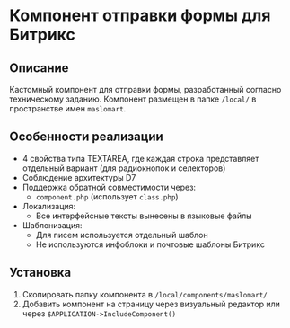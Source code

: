 # Компонент отправки формы для Битрикс

## Описание
Кастомный компонент для отправки формы, разработанный согласно техническому заданию. Компонент размещен в папке `/local/` в пространстве имен `maslomart`.

## Особенности реализации
- 4 свойства типа TEXTAREA, где каждая строка представляет отдельный вариант (для радиокнопок и селекторов)
- Соблюдение архитектуры D7
- Поддержка обратной совместимости через:
  - `component.php` (использует `class.php`)
- Локализация:
  - Все интерфейсные тексты вынесены в языковые файлы
- Шаблонизация:
  - Для писем используется отдельный шаблон
  - Не используются инфоблоки и почтовые шаблоны Битрикс

## Установка
1. Скопировать папку компонента в `/local/components/maslomart/`
2. Добавить компонент на страницу через визуальный редактор или через `$APPLICATION->IncludeComponent()`
